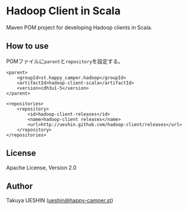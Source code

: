 Hadoop Client in Scala
======================

Maven POM project for developing Hadoop clients in Scala.


How to use
----------

POMファイルに`parent`と`repository`を設定する。

    <parent>
		<groupId>st.happy_camper.hadoop</groupId>
		<artifactId>hadoop-client-scala</artifactId>
		<version>cdh3u1-5</version>
	</parent>

	<repositories>
		<repository>
			<id>hadoop-client-releases</id>
			<name>hadoop-client releases</name>
			<url>http://ueshin.github.com/hadoop-client/releases</url>
		</repository>
	</repositories>


License
-------

Apache License, Version 2.0


Author
------

Takuya UESHIN (ueshin@happy-camper.st) 
